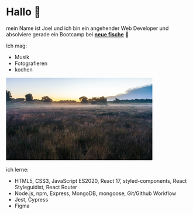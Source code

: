# Hallo  :wave:
mein Name ist Joel und ich bin ein angehender Web Developer und absolviere gerade ein Bootcamp bei **[neue fische](https://https://www.neuefischecom)** :tropical_fish:

Ich mag:
- Musik
- Fotografieren
- kochen

<img src="Heide Twitter.jpg" alt="Heide" width="400"/>


ich lerne:
- HTML5, CSS3, JavaScript ES2020, React 17, styled-components, React Styleguidist, React Router
- Node.js, npm, Express, MongoDB, mongoose, Git/Github Workflow
- Jest, Cypress
- Figma


<!---
- Hey, mein  
- 👀 I’m interested in ...
- 🌱 I’m currently learning ...
- 💞️ I’m looking to collaborate on ...
- 📫 How to reach me ...


Joeynow1101/Joeynow1101 is a ✨ special ✨ repository because its `README.md` (this file) appears on your GitHub profile.
You can click the Preview link to take a look at your changes.
--->
